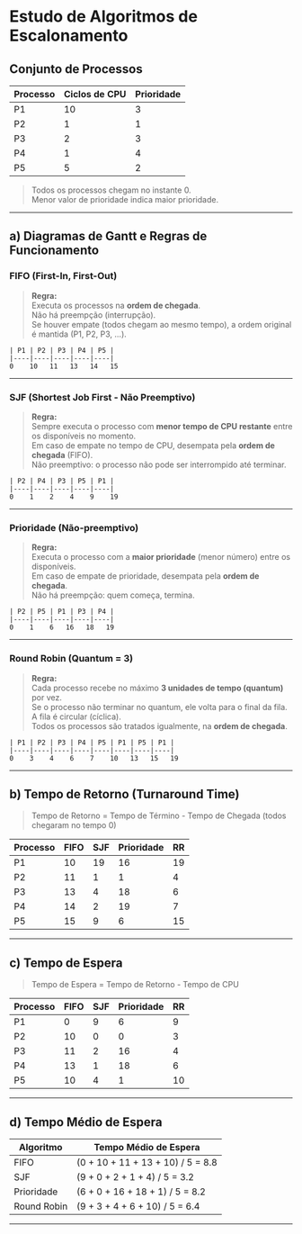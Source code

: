 
# Estudo de Algoritmos de Escalonamento

## Conjunto de Processos

| Processo | Ciclos de CPU | Prioridade |
|----------|----------------|------------|
| P1       | 10             | 3          |
| P2       | 1              | 1          |
| P3       | 2              | 3          |
| P4       | 1              | 4          |
| P5       | 5              | 2          |

> Todos os processos chegam no instante 0.  
> Menor valor de prioridade indica maior prioridade.

---

## a) Diagramas de Gantt e Regras de Funcionamento

### FIFO (First-In, First-Out)

> **Regra:**  
> Executa os processos na **ordem de chegada**.  
> Não há preempção (interrupção).  
> Se houver empate (todos chegam ao mesmo tempo), a ordem original é mantida (P1, P2, P3, ...).

```
| P1 | P2 | P3 | P4 | P5 |
|----|----|----|----|----|
0    10   11   13   14   15
```

---

### SJF (Shortest Job First - Não Preemptivo)

> **Regra:**  
> Sempre executa o processo com **menor tempo de CPU restante** entre os disponíveis no momento.  
> Em caso de empate no tempo de CPU, desempata pela **ordem de chegada** (FIFO).  
> Não preemptivo: o processo não pode ser interrompido até terminar.

```
| P2 | P4 | P3 | P5 | P1 |
|----|----|----|----|----|
0    1    2    4    9    19
```

---

### Prioridade (Não-preemptivo)

> **Regra:**  
> Executa o processo com a **maior prioridade** (menor número) entre os disponíveis.  
> Em caso de empate de prioridade, desempata pela **ordem de chegada**.  
> Não há preempção: quem começa, termina.

```
| P2 | P5 | P1 | P3 | P4 |
|----|----|----|----|----|
0    1    6   16   18   19
```

---

### Round Robin (Quantum = 3)

> **Regra:**  
> Cada processo recebe no máximo **3 unidades de tempo (quantum)** por vez.  
> Se o processo não terminar no quantum, ele volta para o final da fila.  
> A fila é circular (cíclica).  
> Todos os processos são tratados igualmente, na **ordem de chegada**.

```
| P1 | P2 | P3 | P4 | P5 | P1 | P5 | P1 |
|----|----|----|----|----|----|----|----|
0    3    4    6    7    10   13   15   19
```

---

## b) Tempo de Retorno (Turnaround Time)

> Tempo de Retorno = Tempo de Término - Tempo de Chegada (todos chegaram no tempo 0)

| Processo | FIFO | SJF | Prioridade | RR |
|----------|------|-----|------------|----|
| P1       | 10   | 19  | 16         | 19 |
| P2       | 11   | 1   | 1          | 4  |
| P3       | 13   | 4   | 18         | 6  |
| P4       | 14   | 2   | 19         | 7  |
| P5       | 15   | 9   | 6          | 15 |

---

## c) Tempo de Espera

> Tempo de Espera = Tempo de Retorno - Tempo de CPU

| Processo | FIFO | SJF | Prioridade | RR |
|----------|------|-----|------------|----|
| P1       | 0    | 9   | 6          | 9  |
| P2       | 10   | 0   | 0          | 3  |
| P3       | 11   | 2   | 16         | 4  |
| P4       | 13   | 1   | 18         | 6  |
| P5       | 10   | 4   | 1          | 10 |

---

## d) Tempo Médio de Espera

| Algoritmo   | Tempo Médio de Espera |
|-------------|------------------------|
| FIFO        | (0 + 10 + 11 + 13 + 10) / 5 = 8.8 |
| SJF         | (9 + 0 + 2 + 1 + 4) / 5 = 3.2     |
| Prioridade  | (6 + 0 + 16 + 18 + 1) / 5 = 8.2   |
| Round Robin | (9 + 3 + 4 + 6 + 10) / 5 = 6.4    |

---
```

